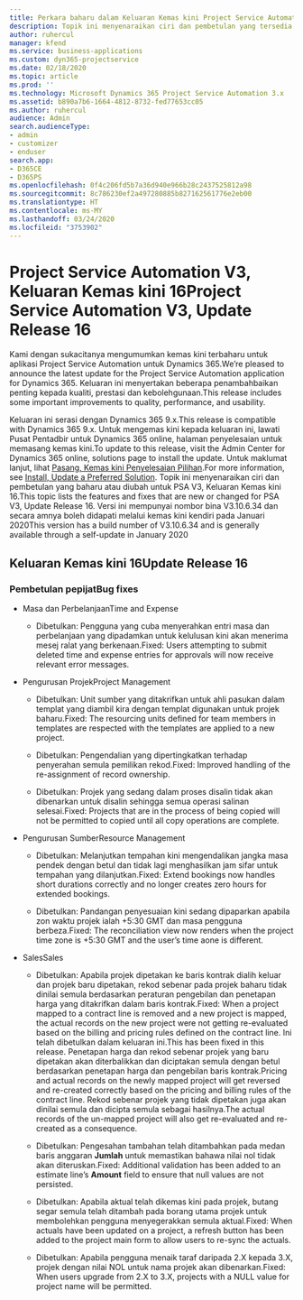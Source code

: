```yaml
---
title: Perkara baharu dalam Keluaran Kemas kini Project Service Automation 16, V3
description: Topik ini menyenaraikan ciri dan pembetulan yang tersedia dalam Keluaran Kemas kini Project Service Automation16, V3.
author: ruhercul
manager: kfend
ms.service: business-applications
ms.custom: dyn365-projectservice
ms.date: 02/18/2020
ms.topic: article
ms.prod: ''
ms.technology: Microsoft Dynamics 365 Project Service Automation 3.x
ms.assetid: b890a7b6-1664-4812-8732-fed77653cc05
ms.author: ruhercul
audience: Admin
search.audienceType:
- admin
- customizer
- enduser
search.app:
- D365CE
- D365PS
ms.openlocfilehash: 0f4c206fd5b7a36d940e966b28c2437525812a98
ms.sourcegitcommit: 8c786230ef2a497280885b827162561776e2eb00
ms.translationtype: HT
ms.contentlocale: ms-MY
ms.lasthandoff: 03/24/2020
ms.locfileid: "3753902"
---
```

# <a name="project-service-automation-v3-update-release-16"></a><span data-ttu-id="1e1ee-103">Project Service Automation V3, Keluaran Kemas kini 16</span><span class="sxs-lookup"><span data-stu-id="1e1ee-103">Project Service Automation V3, Update Release 16</span></span>
<span data-ttu-id="1e1ee-104">Kami dengan sukacitanya mengumumkan kemas kini terbaharu untuk aplikasi Project Service Automation untuk Dynamics 365.</span><span class="sxs-lookup"><span data-stu-id="1e1ee-104">We’re pleased to announce the latest update for the Project Service Automation application for Dynamics 365.</span></span> <span data-ttu-id="1e1ee-105">Keluaran ini menyertakan beberapa penambahbaikan penting kepada kualiti, prestasi dan kebolehgunaan.</span><span class="sxs-lookup"><span data-stu-id="1e1ee-105">This release includes some important improvements to quality, performance, and usability.</span></span>

<span data-ttu-id="1e1ee-106">Keluaran ini serasi dengan Dynamics 365 9.x.</span><span class="sxs-lookup"><span data-stu-id="1e1ee-106">This release is compatible with Dynamics 365 9.x.</span></span> <span data-ttu-id="1e1ee-107">Untuk mengemas kini kepada keluaran ini, lawati Pusat Pentadbir untuk Dynamics 365 online, halaman penyelesaian untuk memasang kemas kini.</span><span class="sxs-lookup"><span data-stu-id="1e1ee-107">To update to this release, visit the Admin Center for Dynamics 365 online, solutions page to install the update.</span></span> <span data-ttu-id="1e1ee-108">Untuk maklumat lanjut, lihat [Pasang, Kemas kini Penyelesaian Pilihan](https://docs.microsoft.com/dynamics365/project-service/upgrade-psa-home-page).</span><span class="sxs-lookup"><span data-stu-id="1e1ee-108">For more information, see [Install, Update a Preferred Solution](https://docs.microsoft.com/dynamics365/project-service/upgrade-psa-home-page).</span></span> <span data-ttu-id="1e1ee-109">Topik ini menyenaraikan ciri dan pembetulan yang baharu atau diubah untuk PSA V3, Keluaran Kemas kini 16.</span><span class="sxs-lookup"><span data-stu-id="1e1ee-109">This topic lists the features and fixes that are new or changed for PSA V3, Update Release 16.</span></span> <span data-ttu-id="1e1ee-110">Versi ini mempunyai nombor bina V3.10.6.34 dan secara amnya boleh didapati melalui kemas kini kendiri pada Januari 2020</span><span class="sxs-lookup"><span data-stu-id="1e1ee-110">This version has a build number of V3.10.6.34 and is generally available through a self-update in January 2020</span></span>

## <a name="update-release-16"></a><span data-ttu-id="1e1ee-111">Keluaran Kemas kini 16</span><span class="sxs-lookup"><span data-stu-id="1e1ee-111">Update Release 16</span></span>

### <a name="bug-fixes"></a><span data-ttu-id="1e1ee-112">Pembetulan pepijat</span><span class="sxs-lookup"><span data-stu-id="1e1ee-112">Bug fixes</span></span>

-   <span data-ttu-id="1e1ee-113">Masa dan Perbelanjaan</span><span class="sxs-lookup"><span data-stu-id="1e1ee-113">Time and Expense</span></span>

    -   <span data-ttu-id="1e1ee-114">Dibetulkan: Pengguna yang cuba menyerahkan entri masa dan perbelanjaan yang dipadamkan untuk kelulusan kini akan menerima mesej ralat yang berkenaan.</span><span class="sxs-lookup"><span data-stu-id="1e1ee-114">Fixed: Users attempting to submit deleted time and expense entries for approvals will now receive relevant error messages.</span></span>

-   <span data-ttu-id="1e1ee-115">Pengurusan Projek</span><span class="sxs-lookup"><span data-stu-id="1e1ee-115">Project Management</span></span>

    -   <span data-ttu-id="1e1ee-116">Dibetulkan: Unit sumber yang ditakrifkan untuk ahli pasukan dalam templat yang diambil kira dengan templat digunakan untuk projek baharu.</span><span class="sxs-lookup"><span data-stu-id="1e1ee-116">Fixed: The resourcing units defined for team members in templates are respected with the templates are applied to a new project.</span></span>

    -   <span data-ttu-id="1e1ee-117">Dibetulkan: Pengendalian yang dipertingkatkan terhadap penyerahan semula pemilikan rekod.</span><span class="sxs-lookup"><span data-stu-id="1e1ee-117">Fixed: Improved handling of the re-assignment of record ownership.</span></span>

    -   <span data-ttu-id="1e1ee-118">Dibetulkan: Projek yang sedang dalam proses disalin tidak akan dibenarkan untuk disalin sehingga semua operasi salinan selesai.</span><span class="sxs-lookup"><span data-stu-id="1e1ee-118">Fixed: Projects that are in the process of being copied will not be permitted to copied until all copy operations are complete.</span></span>

-   <span data-ttu-id="1e1ee-119">Pengurusan Sumber</span><span class="sxs-lookup"><span data-stu-id="1e1ee-119">Resource Management</span></span>

    -   <span data-ttu-id="1e1ee-120">Dibetulkan: Melanjutkan tempahan kini mengendalikan jangka masa pendek dengan betul dan tidak lagi menghasilkan jam sifar untuk tempahan yang dilanjutkan.</span><span class="sxs-lookup"><span data-stu-id="1e1ee-120">Fixed: Extend bookings now handles short durations correctly and no longer creates zero hours for extended bookings.</span></span>

    -   <span data-ttu-id="1e1ee-121">Dibetulkan: Pandangan penyesuaian kini sedang dipaparkan apabila zon waktu projek ialah +5:30 GMT dan masa pengguna berbeza.</span><span class="sxs-lookup"><span data-stu-id="1e1ee-121">Fixed: The reconciliation view now renders when the project time zone is +5:30 GMT and the user’s time aone is different.</span></span>

-   <span data-ttu-id="1e1ee-122">Sales</span><span class="sxs-lookup"><span data-stu-id="1e1ee-122">Sales</span></span>

    -   <span data-ttu-id="1e1ee-123">Dibetulkan: Apabila projek dipetakan ke baris kontrak dialih keluar dan projek baru dipetakan, rekod sebenar pada projek baharu tidak dinilai semula berdasarkan peraturan pengebilan dan penetapan harga yang ditakrifkan dalam baris kontrak.</span><span class="sxs-lookup"><span data-stu-id="1e1ee-123">Fixed: When a project mapped to a contract line is removed and a new project is mapped, the actual records on the new project were not getting re-evaluated based on the billing and pricing rules defined on the contract line.</span></span> <span data-ttu-id="1e1ee-124">Ini telah dibetulkan dalam keluaran ini.</span><span class="sxs-lookup"><span data-stu-id="1e1ee-124">This has been fixed in this release.</span></span> <span data-ttu-id="1e1ee-125">Penetapan harga dan rekod sebenar projek yang baru dipetakan akan diterbalikkan dan diciptakan semula dengan betul berdasarkan penetapan harga dan pengebilan baris kontrak.</span><span class="sxs-lookup"><span data-stu-id="1e1ee-125">Pricing and actual records on the newly mapped project will get reversed and re-created correctly based on the pricing and billing rules of the contract line.</span></span> <span data-ttu-id="1e1ee-126">Rekod sebenar projek yang tidak dipetakan juga akan dinilai semula dan dicipta semula sebagai hasilnya.</span><span class="sxs-lookup"><span data-stu-id="1e1ee-126">The actual records of the un-mapped project will also get re-evaluated and re-created as a consequence.</span></span>

    -   <span data-ttu-id="1e1ee-127">Dibetulkan: Pengesahan tambahan telah ditambahkan pada medan baris anggaran **Jumlah** untuk memastikan bahawa nilai nol tidak akan diteruskan.</span><span class="sxs-lookup"><span data-stu-id="1e1ee-127">Fixed: Additional validation has been added to an estimate line’s **Amount** field to ensure that null values are not persisted.</span></span>

    -   <span data-ttu-id="1e1ee-128">Dibetulkan: Apabila aktual telah dikemas kini pada projek, butang segar semula telah ditambah pada borang utama projek untuk membolehkan pengguna menyegerakkan semula aktual.</span><span class="sxs-lookup"><span data-stu-id="1e1ee-128">Fixed: When actuals have been updated on a project, a refresh button has been added to the project main form to allow users to re-sync the actuals.</span></span>

    -   <span data-ttu-id="1e1ee-129">Dibetulkan: Apabila pengguna menaik taraf daripada 2.X kepada 3.X, projek dengan nilai NOL untuk nama projek akan dibenarkan.</span><span class="sxs-lookup"><span data-stu-id="1e1ee-129">Fixed: When users upgrade from 2.X to 3.X, projects with a NULL value for project name will be permitted.</span></span>

